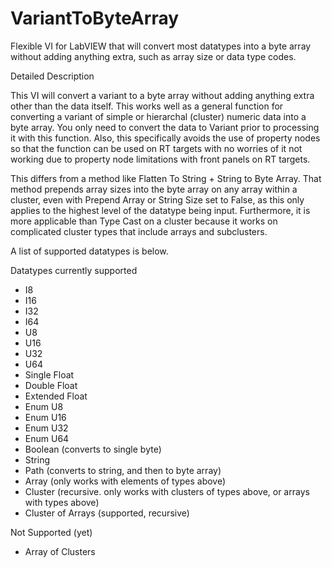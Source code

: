 # VariantToByteArray
Flexible VI for LabVIEW that will convert most datatypes into a byte array without adding anything extra, such as array size or data type codes.

Detailed Description

This VI will convert a variant to a byte array without adding anything extra other than the data itself. This works well as a general function for converting a variant of simple or hierarchal (cluster) numeric data into a byte array. You only need to convert the data to Variant prior to processing it with this function. Also, this specifically avoids the use of property nodes so that the function can be used on RT targets with no worries of it not working due to property node limitations with front panels on RT targets.

This differs from a method like Flatten To String + String to Byte Array. That method prepends array sizes into the byte array on any array within a cluster, even with Prepend Array or String Size set to False, as this only applies to the highest level of the datatype being input. Furthermore, it is more applicable than Type Cast on a cluster because it works on complicated cluster types that include arrays and subclusters.

A list of supported datatypes is below.

Datatypes currently supported
- I8
- I16
- I32
- I64
- U8
- U16
- U32
- U64
- Single Float
- Double Float
- Extended Float
- Enum U8
- Enum U16
- Enum U32
- Enum U64
- Boolean (converts to single byte)
- String
- Path (converts to string, and then to byte array)
- Array (only works with elements of types above)
- Cluster (recursive. only works with clusters of types above, or arrays with types above)
- Cluster of Arrays (supported, recursive)

Not Supported (yet)
- Array of Clusters
